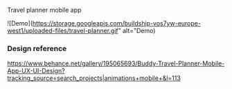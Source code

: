 Travel planner mobile app

![Demo](https://storage.googleapis.com/buildship-vos7yw-europe-west1/uploaded-files/travel-planner.gif" alt="Demo)


### Design reference
https://www.behance.net/gallery/195065693/Buddy-Travel-Planner-Mobile-App-UX-UI-Design?tracking_source=search_projects|animations+mobile+&l=113
